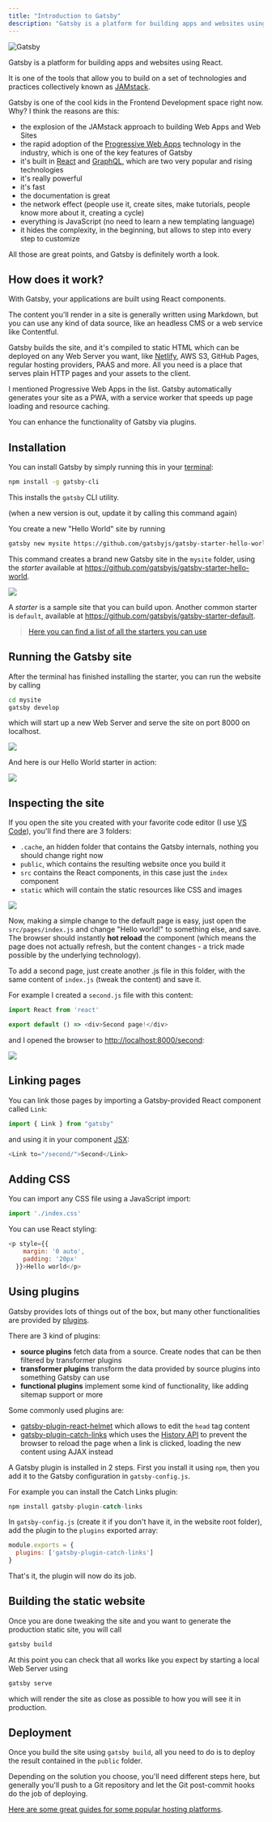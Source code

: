 ```yaml
---
title: "Introduction to Gatsby"
description: "Gatsby is a platform for building apps and websites using React"
---
```


![Gatsby](banner.png)

Gatsby is a platform for building apps and websites using React.

It is one of the tools that allow you to build on a set of technologies and practices collectively known as [JAMstack](https://flaviocopes.com/jamstack/).

Gatsby is one of the cool kids in the Frontend Development space right now. Why? I think the reasons are this:

- the explosion of the JAMstack approach to building Web Apps and Web Sites
- the rapid adoption of the [Progressive Web Apps](https://flaviocopes.com/progressive-web-apps/) technology in the industry, which is one of the key features of Gatsby
- it's built in [React](https://flaviocopes.com/react/) and [GraphQL](https://flaviocopes.com/graphql/), which are two very popular and rising technologies
- it's really powerful
- it's fast
- the documentation is great
- the network effect (people use it, create sites, make tutorials, people know more about it, creating a cycle)
- everything is JavaScript (no need to learn a new templating language)
- it hides the complexity, in the beginning, but allows to step into every step to customize

All those are great points, and Gatsby is definitely worth a look.

## How does it work?

With Gatsby, your applications are built using React components.

The content you'll render in a site is generally written using Markdown, but you can use any kind of data source, like an headless CMS or a web service like Contentful.

Gatsby builds the site, and it's compiled to static HTML which can be deployed on any Web Server you want, like [Netlify](https://flaviocopes.com/netlify/), AWS S3, GitHub Pages, regular hosting providers, PAAS and more. All you need is a place that serves plain HTTP pages and your assets to the client.

I mentioned Progressive Web Apps in the list. Gatsby automatically generates your site as a PWA, with a service worker that speeds up page loading and resource caching.

You can enhance the functionality of Gatsby via plugins.

## Installation

You can install Gatsby by simply running this in your [terminal](https://flaviocopes.com/macos-terminal/):

```sh
npm install -g gatsby-cli
```

This installs the `gatsby` CLI utility.

(when a new version is out, update it by calling this command again)

You create a new "Hello World" site by running

```sh
gatsby new mysite https://github.com/gatsbyjs/gatsby-starter-hello-world
```

This command creates a brand new Gatsby site in the `mysite` folder, using the *starter* available at <https://github.com/gatsbyjs/gatsby-starter-hello-world>.

![](1.png)

A *starter* is a sample site that you can build upon. Another common starter is `default`, available at <https://github.com/gatsbyjs/gatsby-starter-default>.

> [Here you can find a list of all the starters you can use](https://www.gatsbyjs.org/docs/gatsby-starters/)

## Running the Gatsby site

After the terminal has finished installing the starter, you can run the website by calling

```sh
cd mysite
gatsby develop
```

which will start up a new Web Server and serve the site on port 8000 on localhost.

![](2.png)

And here is our Hello World starter in action:

![](3.png)

## Inspecting the site

If you open the site you created with your favorite code editor (I use [VS Code](https://flaviocopes.com/vscode/)), you'll find there are 3 folders:

- `.cache`, an hidden folder that contains the Gatsby internals, nothing you should change right now
- `public`, which contains the resulting website once you build it
- `src` contains the React components, in this case just the `index` component
- `static` which will contain the static resources like CSS and images

![](4.png)

Now, making a simple change to the default page is easy, just open the `src/pages/index.js` and change "Hello world!" to something else, and save. The browser should instantly **hot reload** the component (which means the page does not actually refresh, but the content changes - a trick made possible by the underlying technology).

To add a second page, just create another .js file in this folder, with the same content of `index.js` (tweak the content) and save it.

For example I created a `second.js` file with this content:

```js
import React from 'react'

export default () => <div>Second page!</div>
```

and I opened the browser to <http://localhost:8000/second>:

![](5.png)

## Linking pages

You can link those pages by importing a Gatsby-provided React component called `Link`:

```js
import { Link } from "gatsby"
```

and using it in your component [JSX](https://flaviocopes.com/jsx/):

```js
<Link to="/second/">Second</Link>
```

## Adding CSS

You can import any CSS file using a JavaScript import:

```js
import './index.css'
```

You can use React styling:

```js
<p style={{
    margin: '0 auto',
    padding: '20px'
  }}>Hello world</p>
```

## Using plugins

Gatsby provides lots of things out of the box, but many other functionalities are provided by [plugins](https://www.gatsbyjs.org/plugins/).

There are 3 kind of plugins:

- **source plugins** fetch data from a source. Create nodes that can be then filtered by transformer plugins
- **transformer plugins** transform the data provided by source plugins into something Gatsby can use
- **functional plugins** implement some kind of functionality, like adding sitemap support or more

Some commonly used plugins are:

- [gatsby-plugin-react-helmet](https://www.gatsbyjs.org/packages/gatsby-plugin-react-helmet/) which allows to edit the `head` tag content
- [gatsby-plugin-catch-links](https://www.gatsbyjs.org/packages/gatsby-plugin-catch-links/) which uses the [History API](https://flaviocopes.com/history-api/) to prevent the browser to reload the page when a link is clicked, loading the new content using AJAX instead

A Gatsby plugin is installed in 2 steps. First you install it using `npm`, then you add it to the Gatsby configuration in `gatsby-config.js`.

For example you can install the Catch Links plugin:

```js
npm install gatsby-plugin-catch-links
```

In `gatsby-config.js` (create it if you don't have it, in the website root folder), add the plugin to the `plugins` exported array:

```js
module.exports = {
  plugins: ['gatsby-plugin-catch-links']
}
```

That's it, the plugin will now do its job.

## Building the static website

Once you are done tweaking the site and you want to generate the production static site, you will call

```sh
gatsby build
```

At this point you can check that all works like you expect by starting a local Web Server using

```sh
gatsby serve
```

which will render the site as close as possible to how you will see it in production.

## Deployment

Once you build the site using `gatsby build`, all you need to do is to deploy the result  contained in the `public` folder.

Depending on the solution you choose, you'll need different steps here, but generally you'll push to a Git repository and let the Git post-commit hooks do the job of deploying.

[Here are some great guides for some popular hosting platforms](https://www.gatsbyjs.org/docs/deploying-and-hosting/).
